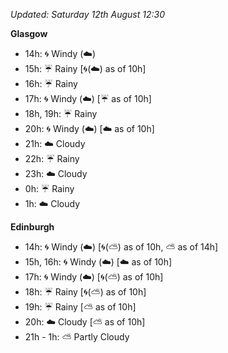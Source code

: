 *Updated: Saturday 12th August 12:30*

**Glasgow**

* 14h: :cyclone: Windy (:cloud:)
* 15h: :umbrella: Rainy [:cyclone:(:cloud:) as of 10h]
* 16h: :umbrella: Rainy
* 17h: :cyclone: Windy (:cloud:) [:umbrella: as of 10h]
* 18h, 19h: :umbrella: Rainy
* 20h: :cyclone: Windy (:cloud:) [:cloud: as of 10h]
* 21h: :cloud: Cloudy
* 22h: :umbrella: Rainy
* 23h: :cloud: Cloudy
* 0h: :umbrella: Rainy
* 1h: :cloud: Cloudy

**Edinburgh**

* 14h: :cyclone: Windy (:cloud:) [:cyclone:(:partly_sunny:) as of 10h, :partly_sunny: as of 14h]
* 15h, 16h: :cyclone: Windy (:cloud:) [:cloud: as of 10h]
* 17h: :cyclone: Windy (:cloud:) [:cyclone:(:partly_sunny:) as of 10h]
* 18h: :umbrella: Rainy [:cyclone:(:partly_sunny:) as of 10h]
* 19h: :umbrella: Rainy [:partly_sunny: as of 10h]
* 20h: :cloud: Cloudy [:partly_sunny: as of 10h]
* 21h - 1h: :partly_sunny: Partly Cloudy
